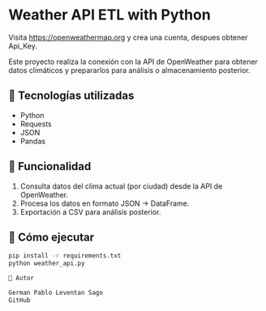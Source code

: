 

# Weather API ETL with Python



Visita https://openweathermap.org y crea una cuenta, despues obtener  Api_Key.

Este proyecto realiza la conexión con la API de OpenWeather para obtener datos climáticos y prepararlos para análisis o almacenamiento posterior.

## 🔧 Tecnologías utilizadas

- Python
- Requests
- JSON
- Pandas


## 📌 Funcionalidad

1. Consulta datos del clima actual (por ciudad) desde la API de OpenWeather.
2. Procesa los datos en formato JSON → DataFrame.
3. Exportación a CSV para análisis posterior.


## 🚀 Cómo ejecutar

```bash
pip install -r requirements.txt
python weather_api.py

📌 Autor

German Pablo Leventan Sago
GitHub
